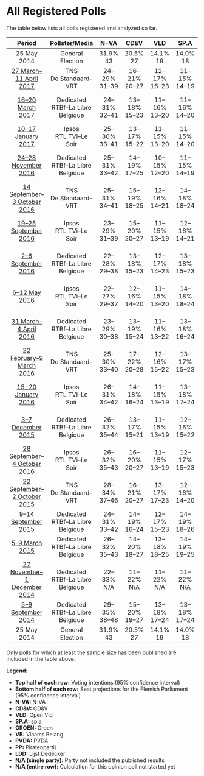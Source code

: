 # All Registered Polls

The table below lists all polls registered and analyzed so far.

| Period     | Pollster/Media   | N-VA | CD&V | VLD | SP.A | GROEN | VB | PVDA | PP | LDD |
|:----------:|:----------------:|:--:|:--:|:--:|:--:|:--:|:--:|:--:|:--:|:--:|
| 25 May 2014 | General Election | 31.9% <br> 43 | 20.5% <br> 27 | 14.1% <br> 19 | 14.0% <br> 18 | 8.7% <br> 10 | 5.9% <br> 6 | 2.5% <br> 0 | 0.6% <br> 0 | 0.0% <br> 0 |
| [27 March–11 April 2017](2017-04-11-TNS.html) | TNS <br> De Standaard–VRT | 24–29% <br> 31–39 | 16–21% <br> 20–27 | 12–17% <br> 16–23 | 11–15% <br> 14–19 | 13–17% <br> 17–23 | 6–10% <br> 6–11 | 3–6% <br> 0–5 | N/A <br> N/A | N/A <br> N/A |
| [16–20 March 2017](2017-03-20-Dedicated.html) | Dedicated <br> RTBf–La Libre Belgique | 24–31% <br> 32–41 | 13–18% <br> 15–23 | 11–16% <br> 13–20 | 11–16% <br> 14–20 | 10–14% <br> 13–18 | 10–14% <br> 11–18 | 4–7% <br> 2–7 | 1–2% <br> 0 | N/A <br> N/A |
| [10–17 January 2017](2017-01-17-Ipsos.html) | Ipsos <br> RTL TVi–Le Soir | 25–30% <br> 33–41 | 13–17% <br> 15–22 | 11–15% <br> 13–20 | 11–15% <br> 14–20 | 10–14% <br> 14–20 | 9–12% <br> 9–16 | 4–7% <br> 2–6 | N/A <br> N/A | N/A <br> N/A |
| [24–28 November 2016](2016-11-28-Dedicated.html) | Dedicated <br> RTBf–La Libre Belgique | 25–31% <br> 33–42 | 14–19% <br> 17–25 | 10–15% <br> 12–20 | 11–15% <br> 14–19 | 10–15% <br> 14–20 | 10–15% <br> 12–19 | 2–5% <br> 0–2 | 1–3% <br> 0 | N/A <br> N/A |
| [14 September–3 October 2016](2016-10-03-TNS.html) | TNS <br> De Standaard–VRT | 25–31% <br> 34–41 | 15–19% <br> 18–25 | 12–16% <br> 14–21 | 14–18% <br> 18–24 | 11–16% <br> 14–22 | 7–10% <br> 6–11 | 2–5% <br> 0–2 | 0–1% <br> 0 | N/A <br> N/A |
| [19–25 September 2016](2016-09-25-Ipsos.html) | Ipsos <br> RTL TVi–Le Soir | 23–29% <br> 31–39 | 15–20% <br> 20–27 | 11–15% <br> 13–19 | 12–16% <br> 14–21 | 9–13% <br> 11–17 | 10–14% <br> 12–18 | 3–5% <br> 0–3 | N/A <br> N/A | N/A <br> N/A |
| [2–6 September 2016](2016-09-06-Dedicated.html) | Dedicated <br> RTBf–La Libre Belgique | 22–28% <br> 29–38 | 13–18% <br> 15–23 | 12–17% <br> 14–23 | 13–18% <br> 15–23 | 8–12% <br> 10–16 | 11–16% <br> 13–20 | 4–7% <br> 2–5 | 1–3% <br> 0 | N/A <br> N/A |
| [6–12 May 2016](2016-05-12-Ipsos.html) | Ipsos <br> RTL TVi–Le Soir | 22–27% <br> 29–37 | 12–16% <br> 14–20 | 11–15% <br> 13–20 | 14–18% <br> 18–24 | 9–13% <br> 12–17 | 12–16% <br> 15–21 | 4–6% <br> 2–5 | N/A <br> N/A | N/A <br> N/A |
| [31 March– 4 April 2016](2016-04-04-Dedicated.html) | Dedicated <br> RTBf–La Libre Belgique | 23–29% <br> 30–38 | 13–19% <br> 15–24 | 11–16% <br> 13–22 | 13–18% <br> 16–24 | 8–12% <br> 10–15 | 11–16% <br> 13–20 | 3–6% <br> 0–5 | 1–3% <br> 0 | N/A <br> N/A |
| [22 February–9 March 2016](2016-03-09-TNS.html) | TNS <br> De Standaard–VRT | 25–30% <br> 33–40 | 17–22% <br> 20–28 | 12–16% <br> 15–22 | 13–17% <br> 15–23 | 10–14% <br> 13–17 | 7–10% <br> 6–11 | 3–5% <br> 0–3 | N/A <br> N/A | N/A <br> N/A |
| [15-20 January 2016](2016-01-20-Ipsos.html) | Ipsos <br> RTL TVi–Le Soir | 26–31% <br> 34–42 | 14–18% <br> 16–24 | 11–15% <br> 13–19 | 13–18% <br> 17–24 | 9–12% <br> 10–16 | 10–14% <br> 11–17 | 3–5% <br> 0–3 | N/A <br> N/A | N/A <br> N/A |
| [3–7 December 2015](2015-12-07-Dedicated.html) | Dedicated <br> RTBf–La Libre Belgique | 26–32% <br> 35–44 | 13–17% <br> 15–21 | 11–15% <br> 13–19 | 12–16% <br> 15–22 | 10–14% <br> 14–18 | 10–14% <br> 12–18 | 2–4% <br> 0–2 | N/A <br> N/A | N/A <br> N/A |
| [28 September–4 October 2016](2015-10-04-Ipsos.html) | Ipsos <br> RTL TVi–Le Soir | 26–32% <br> 35–43 | 16–20% <br> 20–27 | 11–15% <br> 13–19 | 12–17% <br> 15–23 | 7–11% <br> 8–14 | 9–13% <br> 9–16 | 3–5% <br> 0–5 | N/A <br> N/A | N/A <br> N/A |
| [22 September–2 October 2015](2015-10-02-TNS.html) | TNS <br> De Standaard–VRT | 28–34% <br> 37–46 | 16–21% <br> 20–27 | 13–17% <br> 17–23 | 12–16% <br> 14–20 | 8–12% <br> 10–15 | 6–9% <br> 4–8 | 3–5% <br> 0–3 | N/A <br> N/A | N/A <br> N/A |
| [9–14 September 2015](2015-09-14-Dedicated.html) | Dedicated <br> RTBf–La Libre Belgique | 24–31% <br> 33–42 | 14–19% <br> 16–24 | 12–17% <br> 15–23 | 14–19% <br> 18–26 | 8–12% <br> 10–17 | 8–12% <br> 8–15 | 3–5% <br> 0–4 | N/A <br> N/A | N/A <br> N/A |
| [5–9 March 2015](2015-03-09-Dedicated.html) | Dedicated <br> RTBf–La Libre Belgique | 26–32% <br> 35–43 | 14–20% <br> 18–27 | 13–18% <br> 18–25 | 14–19% <br> 19–25 | 8–12% <br> 9–16 | 6–10% <br> 4–11 | 2–5% <br> 0–3 | 1–2% <br> 0 | 0–1% <br> 0 |
| [27 November–1 December 2014](2014-12-01-Dedicated.html) | Dedicated <br> RTBf–La Libre Belgique | 22–33% <br> N/A | 11–22% <br> N/A | 11–22% <br> N/A | 11–22% <br> N/A | 0–22% <br> N/A | 0–11% <br> N/A | 0–11% <br> N/A | 0–11% <br> N/A | 0–11% <br> N/A |
| [5–9 September 2014](2014-09-09-Dedicated.html) | Dedicated <br> RTBf–La Libre Belgique | 29–35% <br> 38–48 | 15–20% <br> 19–27 | 13–18% <br> 17–24 | 13–18% <br> 17–24 | 8–12% <br> 10–16 | 4–7% <br> 0–8 | 2–5% <br> 0–2 | 0–2% <br> 0 | 0–1% <br> 0 |
| 25 May 2014 | General Election | 31.9% <br> 43 | 20.5% <br> 27 | 14.1% <br> 19 | 14.0% <br> 18 | 8.7% <br> 10 | 5.9% <br> 6 | 2.5% <br> 0 | 0.6% <br> 0 | 0.0% <br> 0 |

Only polls for which at least the sample size has been published are included in the table above.

**Legend:**
+ **Top half of each row:** Voting intentions (95% confidence interval)
+ **Bottom half of each row:** Seat projections for the Flemish Parliament (95% confidence interval)
+ **N-VA:** N-VA
+ **CD&V:** CD&V
+ **VLD:** Open Vld
+ **SP.A:** sp.a
+ **GROEN:** Groen
+ **VB:** Vlaams Belang
+ **PVDA:** PVDA
+ **PP:** Piratenpartij
+ **LDD:** Lijst Dedecker
+ **N/A (single party):** Party not included the published results
+ **N/A (entire row):** Calculation for this opinion poll not started yet

